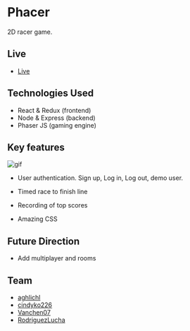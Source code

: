 # Phacer

2D racer game.


## Live

* [Live](https://phacer.herokuapp.com/)

## Technologies Used

* React & Redux (frontend)
* Node & Express (backend)
* Phaser JS (gaming engine)

## Key features
![gif](https://github.com/RodriguezLucha/phacer/blob/master/screenshots/game.gif)


* User authentication. Sign up, Log in, Log out, demo user.

* Timed race to finish line

* Recording of top scores

* Amazing CSS

## Future Direction

* Add multiplayer and rooms

## Team
 * [aghlichl](https://github.com/aghlichl)
 * [cindyko226](https://github.com/cindyko226)
 * [Vanchen07](https://github.com/Vanchen07)
 * [RodriguezLucha](https://github.com/RodriguezLucha/)

